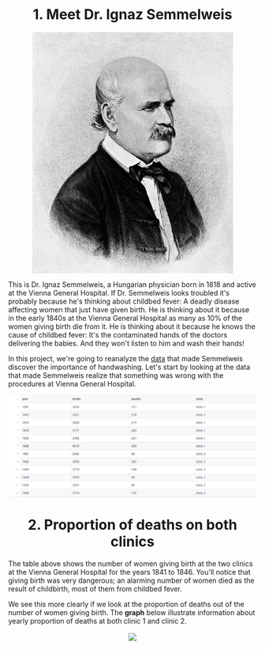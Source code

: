 <h1 align='center'>
1. Meet Dr. Ignaz Semmelweis
</h1>
<div align="center">
 <img src="https://raw.githubusercontent.com/AzerbaijanOpenSourceCommunity/neural-networks-and-machine-learning/master/images/ignaz_semmelweis.jpg" align='center'/>
</div>

This is Dr. Ignaz Semmelweis, a Hungarian physician born in 1818 and active at the Vienna General Hospital. If Dr. Semmelweis looks troubled it's probably because he's thinking about childbed fever: A deadly disease affecting women that just have given birth. He is thinking about it because in the early 1840s at the Vienna General Hospital as many as 10% of the women giving birth die from it. He is thinking about it because he knows the cause of childbed fever: It's the contaminated hands of the doctors delivering the babies. And they won't listen to him and wash their hands!

In this project, we're going to reanalyze the [data](https://github.com/AzerbaijanOpenSourceCommunity/neural-networks-and-machine-learning/blob/master/datasets/yearly_deaths_by_clinic.csv) that made Semmelweis discover the importance of handwashing. Let's start by looking at the data that made Semmelweis realize that something was wrong with the procedures at Vienna General Hospital.

<div align="center">
<img src="https://raw.githubusercontent.com/AzerbaijanOpenSourceCommunity/neural-networks-and-machine-learning/master/images/data.png" align='center'/>
</div>

<h1 align='center'>
2. Proportion of deaths on both clinics
</h1>
The table above shows the number of women giving birth at the two clinics at the Vienna General Hospital for the years 1841 to 1846. You'll notice that giving birth was very dangerous; an alarming number of women died as the result of childbirth, most of them from childbed fever.

We see this more clearly if we look at the proportion of deaths out of the number of women giving birth. The <b>graph</b> below illustrate information about yearly proportion of deaths at both clinic 1 and clinic 2.
<div align='center'>
<img src="https://raw.githubusercontent.com/AzerbaijanOpenSourceCommunity/neural-networks-and-machine-learning/master/images/yearly_plot_by_clinic.jpg" align='center'/>
</div>
